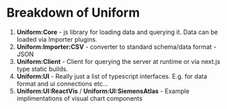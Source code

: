 # Breakdown of Uniform

1. **Uniform:Core** - js library for loading data and querying it. Data can be loaded via Importer plugins.
2. **Uniform:Importer:CSV** - converter to standard schema/data format - JSON
3. **Uniform:Client** - Client for querying the server at runtime or via next.js type static builds.
4. **Uniform:UI** - Really just a list of typescript interfaces. E.g. for data format and ui connections etc...
5. **Uniform:UI:ReactVis** / **Uniform:UI:SiemensAtlas** - Example implimentations of visual chart components
